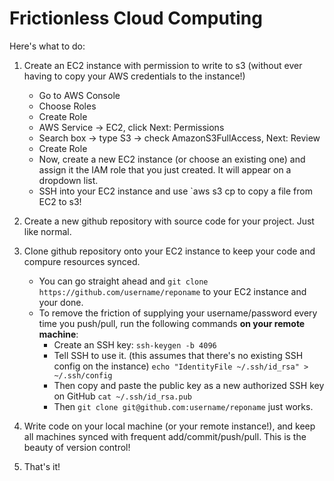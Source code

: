 # Frictionless Cloud Computing

Here's what to do:
1. Create an EC2 instance with permission to write to s3 (without ever having to copy your AWS credentials to the instance!)
 
    -  Go to AWS Console
    -  Choose Roles
    -  Create Role
    -  AWS Service -> EC2, click Next: Permissions
    -  Search box -> type S3 -> check AmazonS3FullAccess, Next: Review
    -  Create Role
    -  Now, create a new EC2 instance (or choose an existing one) and assign it the IAM role that you just created. It will appear on a dropdown list.
    -  SSH into your EC2 instance and use `aws s3 cp <origin> <destination> to copy a file from EC2 to s3!
2. Create a new github repository with source code for your project. Just like normal.
3. Clone github repository onto your EC2 instance to keep your code and compure resources synced. 
    - You can go straight ahead and `git clone https://github.com/username/reponame` to your EC2 instance and your done.  
    - To remove the friction of supplying your username/password every time you push/pull, run the following commands **on your remote machine**:
        - Create an SSH key: `ssh-keygen -b 4096`
        - Tell SSH to use it. (this assumes that there's no existing SSH config on the instance) `echo "IdentityFile ~/.ssh/id_rsa" > ~/.ssh/config`
        - Then copy and paste the public key as a new authorized SSH key on GitHub `cat ~/.ssh/id_rsa.pub`
        - Then `git clone git@github.com:username/reponame` just works.
4. Write code on your local machine (or your remote instance!), and keep all machines synced with frequent add/commit/push/pull.  This is the beauty of version control!
5. That's it!
